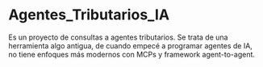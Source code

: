 # Agentes_Tributarios_IA
Es un proyecto de consultas a agentes tributarios. Se trata de una herramienta algo antigua, de cuando empecé a programar agentes de IA, no tiene enfoques más modernos con MCPs y framework agent-to-agent.
